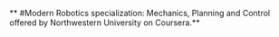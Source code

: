 ** #Modern Robotics specialization: Mechanics, Planning and Control offered by Northwestern University on Coursera.**
